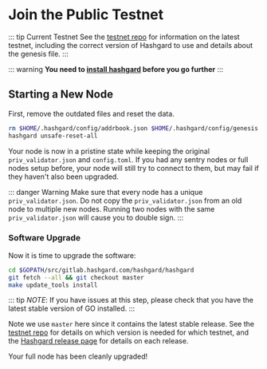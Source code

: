 # Join the Public Testnet 

::: tip Current Testnet
See the [testnet repo](https://github.com/hashgard/testnets) for
information on the latest testnet, including the correct version
of Hashgard to use and details about the genesis file.
:::

::: warning
**You need to [install hashgard](./installation.md) before you go further**
:::

## Starting a New Node

First, remove the outdated files and reset the data.

```bash
rm $HOME/.hashgard/config/addrbook.json $HOME/.hashgard/config/genesis.json
hashgard unsafe-reset-all
```

Your node is now in a pristine state while keeping the original `priv_validator.json` and `config.toml`. If you had any sentry nodes or full nodes setup before,
your node will still try to connect to them, but may fail if they haven't also
been upgraded.

::: danger Warning
Make sure that every node has a unique `priv_validator.json`. Do not copy the `priv_validator.json` from an old node to multiple new nodes. Running two nodes with the same `priv_validator.json` will cause you to double sign.
:::

### Software Upgrade

Now it is time to upgrade the software:

```bash
cd $GOPATH/src/gitlab.hashgard.com/hashgard/hashgard
git fetch --all && git checkout master
make update_tools install
```

::: tip
*NOTE*: If you have issues at this step, please check that you have the latest stable version of GO installed.
:::

Note we use `master` here since it contains the latest stable release.
See the [testnet repo](https://github.com/hashgard/testnets) for details on which version is needed for which testnet, and the [Hashgard release page](https://gitlab.hashgard.com/hashgard/hashgard/releases) for details on each release.

Your full node has been cleanly upgraded!

